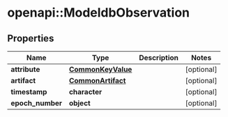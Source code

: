 # openapi::ModeldbObservation


## Properties
Name | Type | Description | Notes
------------ | ------------- | ------------- | -------------
**attribute** | [**CommonKeyValue**](commonKeyValue.md) |  | [optional] 
**artifact** | [**CommonArtifact**](commonArtifact.md) |  | [optional] 
**timestamp** | **character** |  | [optional] 
**epoch_number** | **object** |  | [optional] 


